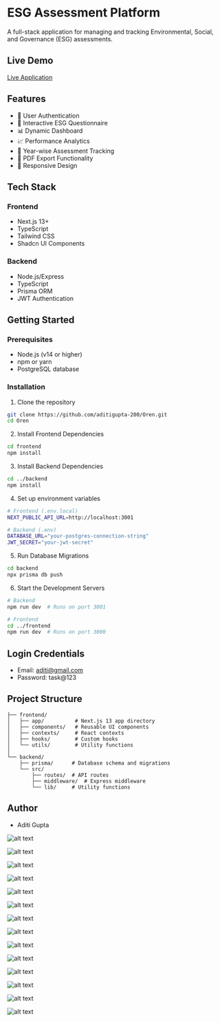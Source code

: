 # ESG Assessment Platform

A full-stack application for managing and tracking Environmental, Social, and Governance (ESG) assessments.

## Live Demo

[Live Application](https://oren-seven.vercel.app)

## Features

- 🔐 User Authentication
- 📝 Interactive ESG Questionnaire
- 📊 Dynamic Dashboard
- 📈 Performance Analytics
- 📅 Year-wise Assessment Tracking
- 📑 PDF Export Functionality
- 📱 Responsive Design

## Tech Stack

### Frontend

- Next.js 13+
- TypeScript
- Tailwind CSS
- Shadcn UI Components

### Backend

- Node.js/Express
- TypeScript
- Prisma ORM
- JWT Authentication

## Getting Started

### Prerequisites

- Node.js (v14 or higher)
- npm or yarn
- PostgreSQL database

### Installation

1. Clone the repository

```bash
git clone https://github.com/aditigupta-200/Oren.git
cd Oren
```

2. Install Frontend Dependencies

```bash
cd frontend
npm install
```

3. Install Backend Dependencies

```bash
cd ../backend
npm install
```

4. Set up environment variables

```bash
# Frontend (.env.local)
NEXT_PUBLIC_API_URL=http://localhost:3001

# Backend (.env)
DATABASE_URL="your-postgres-connection-string"
JWT_SECRET="your-jwt-secret"
```

5. Run Database Migrations

```bash
cd backend
npx prisma db push
```

6. Start the Development Servers

```bash
# Backend
npm run dev  # Runs on port 3001

# Frontend
cd ../frontend
npm run dev  # Runs on port 3000
```

## Login Credentials

- Email: aditi@gmail.com
- Password: task@123

## Project Structure

```
├── frontend/
│   ├── app/          # Next.js 13 app directory
│   ├── components/   # Reusable UI components
│   ├── contexts/     # React contexts
│   ├── hooks/        # Custom hooks
│   └── utils/        # Utility functions
│
└── backend/
    ├── prisma/      # Database schema and migrations
    └── src/
        ├── routes/  # API routes
        ├── middleware/  # Express middleware
        └── lib/     # Utility functions
```

## Author

- Aditi Gupta

![alt text](<Screenshot 2025-09-09 002744.png>)

![alt text](<Screenshot 2025-09-09 002832.png>)

![alt text](<Screenshot 2025-09-09 002857.png>)

![alt text](<Screenshot 2025-09-09 002924.png>)

![alt text](<Screenshot 2025-09-09 003031.png>)

![alt text](<Screenshot 2025-09-09 003122.png>)

![alt text](<Screenshot 2025-09-09 003208.png>)

![alt text](<Screenshot 2025-09-09 003304.png>)

![alt text](<Screenshot 2025-09-09 003328.png>)

![alt text](<Screenshot 2025-09-09 003350.png>)

![alt text](<Screenshot 2025-09-09 003416.png>)

![alt text](<Screenshot 2025-09-09 003441.png>)

![alt text](<Screenshot 2025-09-09 003537.png>)

![alt text](<Screenshot 2025-09-09 003633.png>)









